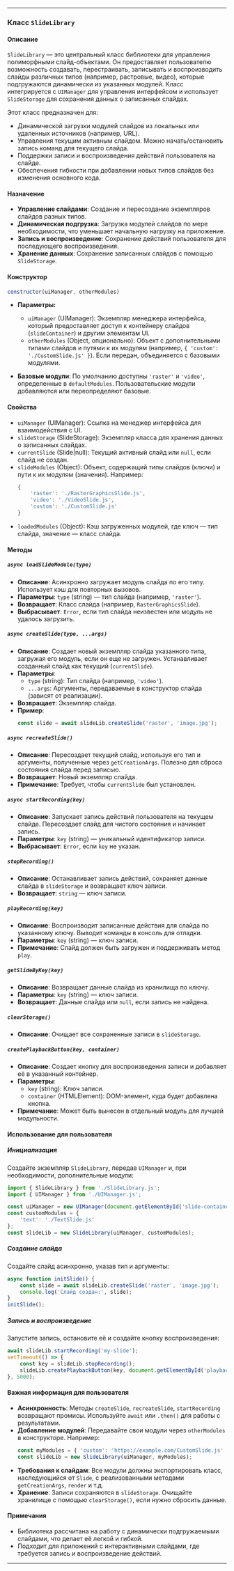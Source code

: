 
---

### Класс `SlideLibrary`

#### Описание
`SlideLibrary` — это центральный класс библиотеки для управления полиморфными слайд-объектами. Он предоставляет пользователю возможность создавать, перестраивать, записывать и воспроизводить слайды различных типов (например, растровые, видео), которые подгружаются динамически из указанных модулей. Класс интегрируется с `UIManager` для управления интерфейсом и использует `SlideStorage` для сохранения данных о записанных слайдах.

Этот класс предназначен для:
- Динамической загрузки модулей слайдов из локальных или удаленных источников (например, URL).
- Управления текущим активным слайдом. Можно начать/остановить запись команд для текущего слайда.
- Поддержки записи и воспроизведения действий пользователя на слайде.
- Обеспечения гибкости при добавлении новых типов слайдов без изменения основного кода.

#### Назначение
- **Управление слайдами**: Создание и пересоздание экземпляров слайдов разных типов.
- **Динамическая подгрузка**: Загрузка модулей слайдов по мере необходимости, что уменьшает начальную нагрузку на приложение.
- **Запись и воспроизведение**: Сохранение действий пользователя для последующего воспроизведения.
- **Хранение данных**: Сохранение записанных слайдов с помощью `SlideStorage`.

#### Конструктор
```javascript
constructor(uiManager, otherModules)
```
- **Параметры:**
    - `uiManager` (UIManager): Экземпляр менеджера интерфейса, который предоставляет доступ к контейнеру слайдов (`slideContainer`) и другим элементам UI.
    - `otherModules` (Object, опционально): Объект с дополнительными типами слайдов и путями к их модулям (например, `{ 'custom': './CustomSlide.js' }`). Если передан, объединяется с базовыми модулями.

- **Базовые модули**: По умолчанию доступны `'raster'` и `'video'`, определенные в `defaultModules`. Пользовательские модули добавляются или переопределяют базовые.

#### Свойства
- `uiManager` (UIManager): Ссылка на менеджер интерфейса для взаимодействия с UI.
- `slideStorage` (SlideStorage): Экземпляр класса для хранения данных о записанных слайдах.
- `currentSlide` (Slide|null): Текущий активный слайд или `null`, если слайд не создан.
- `slideModules` (Object): Объект, содержащий типы слайдов (ключи) и пути к их модулям (значения). Например:
  ```javascript
  {
      'raster': './RasterGraphicsSlide.js',
      'video': './VideoSlide.js',
      'custom': './CustomSlide.js'
  }
  ```
- `loadedModules` (Object): Кэш загруженных модулей, где ключ — тип слайда, значение — класс слайда.

#### Методы

##### `async loadSlideModule(type)`
- **Описание**: Асинхронно загружает модуль слайда по его типу. Использует кэш для повторных вызовов.
- **Параметры**: `type` (string) — тип слайда (например, `'raster'`).
- **Возвращает**: Класс слайда (например, `RasterGraphicsSlide`).
- **Выбрасывает**: `Error`, если тип слайда неизвестен или модуль не удалось загрузить.

##### `async createSlide(type, ...args)`
- **Описание**: Создает новый экземпляр слайда указанного типа, загружая его модуль, если он еще не загружен. Устанавливает созданный слайд как текущий (`currentSlide`).
- **Параметры**:
    - `type` (string): Тип слайда (например, `'video'`).
    - `...args`: Аргументы, передаваемые в конструктор слайда (зависят от реализации).
- **Возвращает**: Экземпляр слайда.
- **Пример**:
  ```javascript
  const slide = await slideLib.createSlide('raster', 'image.jpg');
  ```

##### `async recreateSlide()`
- **Описание**: Пересоздает текущий слайд, используя его тип и аргументы, полученные через `getCreationArgs`. Полезно для сброса состояния слайда перед записью.
- **Возвращает**: Новый экземпляр слайда.
- **Примечание**: Требует, чтобы `currentSlide` был установлен.

##### `async startRecording(key)`
- **Описание**: Запускает запись действий пользователя на текущем слайде. Пересоздает слайд для чистого состояния и начинает запись.
- **Параметры**: `key` (string) — уникальный идентификатор записи.
- **Выбрасывает**: `Error`, если `key` не указан.

##### `stopRecording()`
- **Описание**: Останавливает запись действий, сохраняет данные слайда в `slideStorage` и возвращает ключ записи.
- **Возвращает**: `string` — ключ записи.

##### `playRecording(key)`
- **Описание**: Воспроизводит записанные действия для слайда по указанному ключу. Выводит команды в консоль для отладки.
- **Параметры**: `key` (string) — ключ записи.
- **Примечание**: Слайд должен быть загружен и поддерживать метод `play`.

##### `getSlideByKey(key)`
- **Описание**: Возвращает данные слайда из хранилища по ключу.
- **Параметры**: `key` (string) — ключ записи.
- **Возвращает**: Данные слайда или `null`, если запись не найдена.

##### `clearStorage()`
- **Описание**: Очищает все сохраненные записи в `slideStorage`.

##### `createPlaybackButton(key, container)`
- **Описание**: Создает кнопку для воспроизведения записи и добавляет её в указанный контейнер.
- **Параметры**:
    - `key` (string): Ключ записи.
    - `container` (HTMLElement): DOM-элемент, куда будет добавлена кнопка.
- **Примечание**: Может быть вынесен в отдельный модуль для лучшей модульности.

#### Использование для пользователя

##### Инициализация
Создайте экземпляр `SlideLibrary`, передав `UIManager` и, при необходимости, дополнительные модули:
```javascript
import { SlideLibrary } from './SlideLibrary.js';
import { UIManager } from './UIManager.js';

const uiManager = new UIManager(document.getElementById('slide-container'));
const customModules = {
    'text': './TextSlide.js'
};
const slideLib = new SlideLibrary(uiManager, customModules);
```

##### Создание слайда
Создайте слайд асинхронно, указав тип и аргументы:
```javascript
async function initSlide() {
    const slide = await slideLib.createSlide('raster', 'image.jpg');
    console.log('Слайд создан:', slide);
}
initSlide();
```

##### Запись и воспроизведение
Запустите запись, остановите её и создайте кнопку воспроизведения:
```javascript
await slideLib.startRecording('my-slide');
setTimeout(() => {
    const key = slideLib.stopRecording();
    slideLib.createPlaybackButton(key, document.getElementById('playback-container'));
}, 5000);
```

#### Важная информация для пользователя
- **Асинхронность**: Методы `createSlide`, `recreateSlide`, `startRecording` возвращают промисы. Используйте `await` или `.then()` для работы с результатами.
- **Добавление модулей**: Передавайте свои модули через `otherModules` в конструкторе. Например:
  ```javascript
  const myModules = { 'custom': 'https://example.com/CustomSlide.js' };
  const slideLib = new SlideLibrary(uiManager, myModules);
  ```
- **Требования к слайдам**: Все модули должны экспортировать класс, наследующийся от `Slide`, с реализованными методами `getCreationArgs`, `render` и т.д.
- **Хранение**: Записи сохраняются в `slideStorage`. Очищайте хранилище с помощью `clearStorage()`, если нужно сбросить данные.

#### Примечания
- Библиотека рассчитана на работу с динамически подгружаемыми слайдами, что делает её легкой и гибкой.
- Подходит для приложений с интерактивными слайдами, где требуется запись и воспроизведение действий.

---

